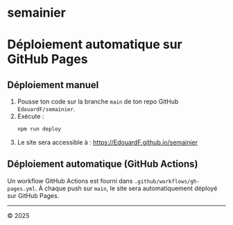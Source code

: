 # semainier

# Déploiement automatique sur GitHub Pages

## Déploiement manuel

1. Pousse ton code sur la branche `main` de ton repo GitHub `EdouardF/semainier`.
2. Exécute :
   ```sh
   npm run deploy
   ```
3. Le site sera accessible à : https://EdouardF.github.io/semainier

## Déploiement automatique (GitHub Actions)

Un workflow GitHub Actions est fourni dans `.github/workflows/gh-pages.yml`.
À chaque push sur `main`, le site sera automatiquement déployé sur GitHub Pages.

---

© 2025